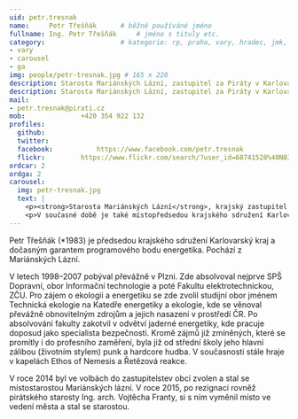 ```yaml
---
uid: petr.tresnak
name:     Petr Třešňák  	# běžně používáné jméno
fullname: Ing. Petr Třešňák  	# jméno s tituly etc.
category:                 	# kategorie: rp, praha, vary, hradec, jmk, senat
- vary
- carousel
- ga
img: people/petr-tresnak.jpg # 165 x 220
description: Starosta Mariánských Lázní, zastupitel za Piráty v Karlovarském kraji, předseda krajského sdružení Pirátů v Karlovarském kraji             	# kratký popis, max 160 znaků
description: Starosta Mariánských Lázní, zastupitel za Piráty v Karlovarském kraji             	# kratký popis, max 160 znaků
mail:
- petr.tresnak@pirati.cz
mob:			  +420 354 922 132
profiles:
  github:                 
  twitter:
  facebook: 		  https://www.facebook.com/petr.tresnak		  
  flickr:		  https://www.flickr.com/search/?user_id=68741528%40N03&sort=date-taken-desc&view_all=1&text=petr%20t%C5%99e%C5%A1%C5%88%C3%A1k
ordcar: 2
ordga: 2		 
carousel:
  img: petr-tresnak.jpg
  text: |
    <p><strong>Starosta Mariánských Lázní</strong>, krajský zastupitel a garant volebního programu pro oblast průmyslu a obchodu</p>
    <p>V současné době je také místopředsedou krajského sdružení Karlovarský kraj. Ing. Petr Třešňák je energetik v oblasti bezpečnosti jaderných elektráren, věnuje se mimo jiné obnovitelným zdrojům a jejich nasazení v prostředí ČR. Jedním z jeho úspěchů je nasazení transparentních bankovních účtů v Mariánských Lázních.</p>
---
```


Petr Třešňák (\*1983) je předsedou krajského sdružení Karlovarský kraj a dočasným garantem programového bodu energetika. Pochází z Mariánských Lázní.

V letech 1998–2007 pobýval převážně v Plzni. Zde absolvoval nejprve SPŠ Dopravní, obor Informační technologie a poté Fakultu elektrotechnickou, ZČU. Pro zájem o ekologii a energetiku se zde zvolil studijní obor jménem Technická ekologie na Katedře energetiky a ekologie, kde se věnoval převážně obnovitelným zdrojům a jejich nasazení v prostředí ČR. Po absolvování fakulty zakotvil v odvětví jaderné energetiky, kde pracuje doposud jako specialista bezpečnosti. Kromě zájmů již zmíněných, které se promítly i do profesního zaměření, byla již od střední školy jeho hlavní zálibou (životním stylem) punk a hardcore hudba. V současnosti stále hraje v kapelách Ethos of Nemesis a Řetězová reakce.

V roce 2014 byl ve volbách do zastupitelstev obcí zvolen a stal se místostarostou Mariánských lázní. V roce 2015, po rezignaci rovněž pirátského starosty Ing. arch. Vojtěcha Franty, si s ním vyměnil místo ve vedení města a stal se starostou.
